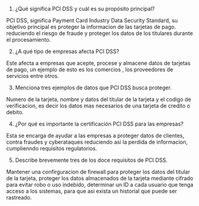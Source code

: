 1.	¿Qué significa PCI DSS y cuál es su propósito principal?

PCI DSS, significa Payment Card Industry Data Security Standard, su objetivo principal es proteger la informacion de las tarjetas de pago. reduciendo el riesgo de fraude y proteger los datos de los titulares durante el procesamiento.

2.	¿A qué tipo de empresas afecta PCI DSS? 

Este afecta a empresas que acepte, procese y almacene datos de tarjetas de pago, un ejemplo de esto es los comercios , los proveedores de servicios entre otros.

3.	Menciona tres ejemplos de datos que PCI DSS busca proteger. 

Numero de la tarjeta, nombre y datos del titular de la tarjeta y el codigo de verificacion, es decir los datos mas necesarios de una tarjeta de credito o debito.

4.	¿Por qué es importante la certificación PCI DSS para las empresas?

Esta se encarga de ayudar a las empresas a proteger datos de clientes, contra fraudes y cyberataques reduciendo asi la perdida de informacion, cumplienndo requisitos regulatorios.

5.	Describe brevemente tres de los doce requisitos de PCI DSS.

Mantener una confirguracion de firewall para proteger los datos del titular de la tarjeta, proteger los datos almacenados de la tarjeta mediante cifrado para evitar robo o uso indebido, determinar un ID a cada usuario que tenga acceso a los sistemas, para que asi exista un historial que puede ser rastreado.
